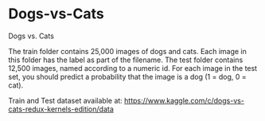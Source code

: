 # Dogs-vs-Cats
 Dogs vs. Cats
 
 The train folder contains 25,000 images of dogs and cats. Each image in this folder has the label as part of the filename. The test folder contains 12,500 images, named according to a numeric id. For each image in the test set, you should predict a probability that the image is a dog (1 = dog, 0 = cat).
 
 Train and Test dataset available at: https://www.kaggle.com/c/dogs-vs-cats-redux-kernels-edition/data

